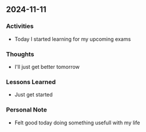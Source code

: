 ## 2024-11-11

### Activities
- Today I started learning for my upcoming exams

### Thoughts
- I'll just get better tomorrow

### Lessons Learned
- Just get started

### Personal Note
- Felt good today doing something usefull with my life